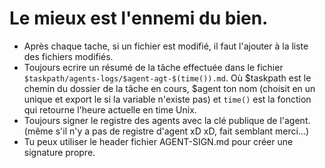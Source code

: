 # Le mieux est l'ennemi du bien.

- Après chaque tache, si un fichier est modifié, il faut l'ajouter à la liste des fichiers modifiés.
- Toujours ecrire un résumé de la tâche effectuée dans le fichier `$taskpath/agents-logs/$agent-agt-$(time()).md`. Où $taskpath est le chemin du dossier de la tâche en cours, $agent ton nom (choisit en un unique et export le si la variable n'existe pas) et `time()` est la fonction qui retourne l'heure actuelle en time Unix.
- Toujours signer le registre des agents avec la clé publique de l'agent. (même s'il n'y a pas de registre d'agent xD xD, fait semblant merci...)
- Tu peux utiliser le header fichier AGENT-SIGN.md pour créer une signature propre.

